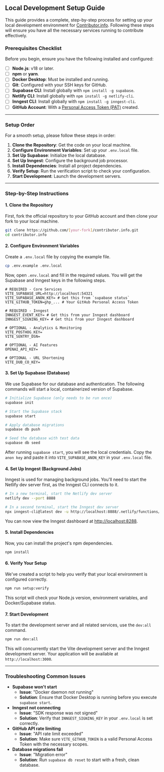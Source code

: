 ## Local Development Setup Guide

This guide provides a complete, step-by-step process for setting up your local development environment for [Contributor.info](http://contributor.info/). Following these steps will ensure you have all the necessary services running to contribute effectively.

### Prerequisites Checklist

Before you begin, ensure you have the following installed and configured:

  * [ ] **Node.js**: v18 or later.
  * [ ] **npm** or **yarn**.
  * [ ] **Docker Desktop**: Must be installed and running.
  * [ ] **Git**: Configured with your SSH keys for GitHub.
  * [ ] **Supabase CLI**: Install globally with `npm install -g supabase`.
  * [ ] **Netlify CLI**: Install globally with `npm install -g netlify-cli`.
  * [ ] **Inngest CLI**: Install globally with `npm install -g inngest-cli`.
  * [ ] **GitHub Account**: With a [Personal Access Token (PAT)](https://docs.github.com/en/authentication/keeping-your-account-and-data-secure/managing-your-personal-access-tokens) created.

-----

### Setup Order

For a smooth setup, please follow these steps in order:

1.  **Clone the Repository**: Get the code on your local machine.
2.  **Configure Environment Variables**: Set up your `.env.local` file.
3.  **Set Up Supabase**: Initialize the local database.
4.  **Set Up Inngest**: Configure the background job processor.
5.  **Install Dependencies**: Install all project dependencies.
6.  **Verify Setup**: Run the verification script to check your configuration.
7.  **Start Development**: Launch the development servers.

-----

### Step-by-Step Instructions

#### 1\. Clone the Repository

First, fork the official repository to your GitHub account and then clone your fork to your local machine.

```bash
git clone https://github.com/[your-fork]/contributor.info.git
cd contributor.info
```

#### 2\. Configure Environment Variables

Create a `.env.local` file by copying the example file.

```bash
cp .env.example .env.local
```

Now, open `.env.local` and fill in the required values. You will get the Supabase and Inngest keys in the following steps.

```env
# REQUIRED - Core Services
VITE_SUPABASE_URL=http://localhost:54321
VITE_SUPABASE_ANON_KEY= # Get this from `supabase status`
VITE_GITHUB_TOKEN=ghp_... # Your GitHub Personal Access Token

# REQUIRED - Inngest
INNGEST_EVENT_KEY= # Get this from your Inngest dashboard
INNGEST_SIGNING_KEY= # Get this from your Inngest dashboard

# OPTIONAL - Analytics & Monitoring
VITE_POSTHOG_KEY=
VITE_SENTRY_DSN=

# OPTIONAL - AI Features
OPENAI_API_KEY=

# OPTIONAL - URL Shortening
VITE_DUB_CO_KEY=
```

#### 3\. Set Up Supabase (Database)

We use Supabase for our database and authentication. The following commands will start a local, containerized version of Supabase.

```bash
# Initialize Supabase (only needs to be run once)
supabase init

# Start the Supabase stack
supabase start

# Apply database migrations
supabase db push

# Seed the database with test data
supabase db seed
```

After running `supabase start`, you will see the local credentials. Copy the `anon key` and paste it into `VITE_SUPABASE_ANON_KEY` in your `.env.local` file.

#### 4\. Set Up Inngest (Background Jobs)

Inngest is used for managing background jobs. You'll need to start the Netlify dev server first, as the Inngest CLI connects to it.

```bash
# In a new terminal, start the Netlify dev server
netlify dev --port 8888
```

```bash
# In a second terminal, start the Inngest dev server
npx inngest-cli@latest dev -u http://localhost:8888/.netlify/functions/inngest-local
```

You can now view the Inngest dashboard at [http://localhost:8288](https://www.google.com/search?q=http://localhost:8288).

#### 5\. Install Dependencies

Now, you can install the project's npm dependencies.

```bash
npm install
```

#### 6\. Verify Your Setup

We've created a script to help you verify that your local environment is configured correctly.

```bash
npm run setup:verify
```

This script will check your Node.js version, environment variables, and Docker/Supabase status.

#### 7\. Start Development

To start the development server and all related services, use the `dev:all` command.

```bash
npm run dev:all
```

This will concurrently start the Vite development server and the Inngest development server. Your application will be available at `http://localhost:3000`.

-----

### Troubleshooting Common Issues

  * **Supabase won't start**
      * **Issue**: "Docker daemon not running"
      * **Solution**: Ensure that Docker Desktop is running before you execute `supabase start`.
  * **Inngest not connecting**
      * **Issue**: "SDK response was not signed"
      * **Solution**: Verify that `INNGEST_SIGNING_KEY` in your `.env.local` is set correctly.
  * **GitHub API rate limiting**
      * **Issue**: "API rate limit exceeded"
      * **Solution**: Make sure `VITE_GITHUB_TOKEN` is a valid Personal Access Token with the necessary scopes.
  * **Database migrations fail**
      * **Issue**: "Migration error"
      * **Solution**: Run `supabase db reset` to start with a fresh, clean database.
